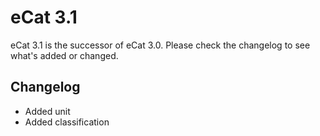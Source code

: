 # eCat 3.1

eCat 3.1 is the successor of eCat 3.0. Please check the changelog to see what's added or changed.

## Changelog

- Added unit
- Added classification
